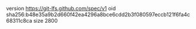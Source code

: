version https://git-lfs.github.com/spec/v1
oid sha256:b48e35a9b2d660f42ea4296a8bce6cdd2b3f080597eccb121f6fa4c68311c8ca
size 2800
